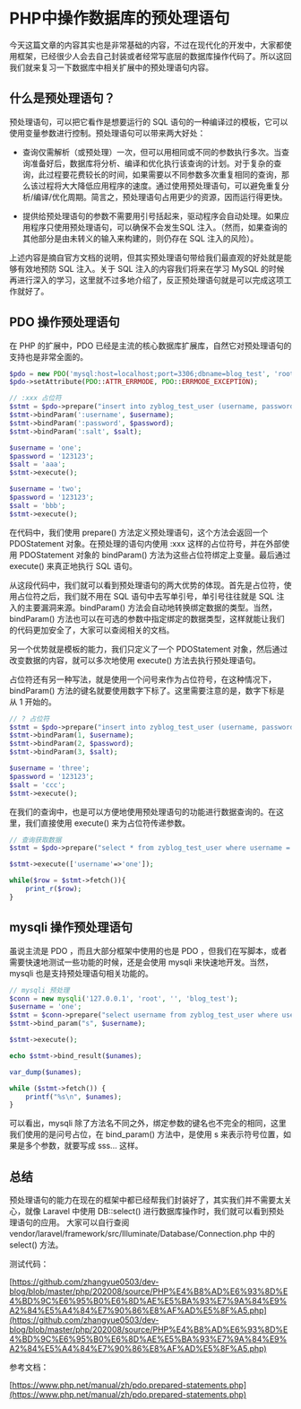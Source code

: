 # PHP中操作数据库的预处理语句

今天这篇文章的内容其实也是非常基础的内容，不过在现代化的开发中，大家都使用框架，已经很少人会去自己封装或者经常写底层的数据库操作代码了。所以这回我们就来复习一下数据库中相关扩展中的预处理语句内容。

## 什么是预处理语句？

预处理语句，可以把它看作是想要运行的 SQL 语句的一种编译过的模板，它可以使用变量参数进行控制。预处理语句可以带来两大好处：

- 查询仅需解析（或预处理）一次，但可以用相同或不同的参数执行多次。当查询准备好后，数据库将分析、编译和优化执行该查询的计划。对于复杂的查询，此过程要花费较长的时间，如果需要以不同参数多次重复相同的查询，那么该过程将大大降低应用程序的速度。通过使用预处理语句，可以避免重复分析/编译/优化周期。简言之，预处理语句占用更少的资源，因而运行得更快。

- 提供给预处理语句的参数不需要用引号括起来，驱动程序会自动处理。如果应用程序只使用预处理语句，可以确保不会发生SQL 注入。（然而，如果查询的其他部分是由未转义的输入来构建的，则仍存在 SQL 注入的风险）。

上述内容是摘自官方文档的说明，但其实预处理语句带给我们最直观的好处就是能够有效地预防 SQL 注入。关于 SQL 注入的内容我们将来在学习 MySQL 的时候再进行深入的学习，这里就不过多地介绍了，反正预处理语句就是可以完成这项工作就好了。

## PDO 操作预处理语句

在 PHP 的扩展中，PDO 已经是主流的核心数据库扩展库，自然它对预处理语句的支持也是非常全面的。

```php
$pdo = new PDO('mysql:host=localhost;port=3306;dbname=blog_test', 'root', '');
$pdo->setAttribute(PDO::ATTR_ERRMODE, PDO::ERRMODE_EXCEPTION);

// :xxx 占位符
$stmt = $pdo->prepare("insert into zyblog_test_user (username, password, salt) values (:username, :password, :salt)");
$stmt->bindParam(':username', $username);
$stmt->bindParam(':password', $password);
$stmt->bindParam(':salt', $salt);

$username = 'one';
$password = '123123';
$salt = 'aaa';
$stmt->execute();

$username = 'two';
$password = '123123';
$salt = 'bbb';
$stmt->execute();
```

在代码中，我们使用 prepare() 方法定义预处理语句，这个方法会返回一个 PDOStatement 对象。在预处理的语句内使用 :xxx 这样的占位符号，并在外部使用 PDOStatement 对象的 bindParam() 方法为这些占位符绑定上变量。最后通过 execute() 来真正地执行 SQL 语句。

从这段代码中，我们就可以看到预处理语句的两大优势的体现。首先是占位符，使用占位符之后，我们就不用在 SQL 语句中去写单引号，单引号往往就是 SQL 注入的主要漏洞来源。bindParam() 方法会自动地转换绑定数据的类型。当然，bindParam() 方法也可以在可选的参数中指定绑定的数据类型，这样就能让我们的代码更加安全了，大家可以查阅相关的文档。

另一个优势就是模板的能力，我们只定义了一个 PDOStatement 对象，然后通过改变数据的内容，就可以多次地使用 execute() 方法去执行预处理语句。

占位符还有另一种写法，就是使用一个问号来作为占位符号，在这种情况下，bindParam() 方法的键名就要使用数字下标了。这里需要注意的是，数字下标是从 1 开始的。

```php
// ? 占位符
$stmt = $pdo->prepare("insert into zyblog_test_user (username, password, salt) values (?, ?, ?)");
$stmt->bindParam(1, $username);
$stmt->bindParam(2, $password);
$stmt->bindParam(3, $salt);

$username = 'three';
$password = '123123';
$salt = 'ccc';
$stmt->execute();
```

在我们的查询中，也是可以方便地使用预处理语句的功能进行数据查询的。在这里，我们直接使用 execute() 来为占位符传递参数。

```php
// 查询获取数据
$stmt = $pdo->prepare("select * from zyblog_test_user where username = :username");

$stmt->execute(['username'=>'one']);

while($row = $stmt->fetch()){
    print_r($row);
}
```

## mysqli 操作预处理语句

虽说主流是 PDO ，而且大部分框架中使用的也是 PDO ，但我们在写脚本，或者需要快速地测试一些功能的时候，还是会使用 mysqli 来快速地开发。当然，mysqli 也是支持预处理语句相关功能的。

```php
// mysqli 预处理
$conn = new mysqli('127.0.0.1', 'root', '', 'blog_test');
$username = 'one';
$stmt = $conn->prepare("select username from zyblog_test_user where username = ?");
$stmt->bind_param("s", $username);

$stmt->execute();

echo $stmt->bind_result($unames);

var_dump($unames);

while ($stmt->fetch()) {
    printf("%s\n", $unames);
}
```

可以看出，mysqli 除了方法名不同之外，绑定参数的键名也不完全的相同，这里我们使用的是问号占位，在 bind_param() 方法中，是使用 s 来表示符号位置，如果是多个参数，就要写成 sss... 这样。

## 总结

预处理语句的能力在现在的框架中都已经帮我们封装好了，其实我们并不需要太关心，就像 Laravel 中使用 DB::select() 进行数据库操作时，我们就可以看到预处理语句的应用。
大家可以自行查阅 vendor/laravel/framework/src/Illuminate/Database/Connection.php 中的 select() 方法。

测试代码：

[https://github.com/zhangyue0503/dev-blog/blob/master/php/202008/source/PHP%E4%B8%AD%E6%93%8D%E4%BD%9C%E6%95%B0%E6%8D%AE%E5%BA%93%E7%9A%84%E9%A2%84%E5%A4%84%E7%90%86%E8%AF%AD%E5%8F%A5.php](https://github.com/zhangyue0503/dev-blog/blob/master/php/202008/source/PHP%E4%B8%AD%E6%93%8D%E4%BD%9C%E6%95%B0%E6%8D%AE%E5%BA%93%E7%9A%84%E9%A2%84%E5%A4%84%E7%90%86%E8%AF%AD%E5%8F%A5.php)

参考文档：

[https://www.php.net/manual/zh/pdo.prepared-statements.php](https://www.php.net/manual/zh/pdo.prepared-statements.php)
